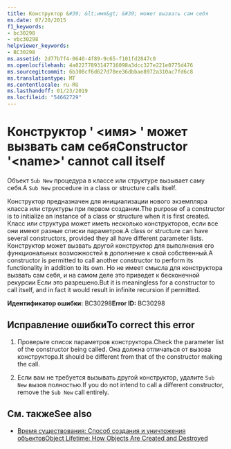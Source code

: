 ```yaml
---
title: Конструктор &#39; &lt;имя&gt; &#39; может вызвать сам себя
ms.date: 07/20/2015
f1_keywords:
- bc30298
- vbc30298
helpviewer_keywords:
- BC30298
ms.assetid: 2d77b7f4-0640-4f89-9c65-f101fd2847c0
ms.openlocfilehash: 4a02277893147716098a3dcc327e221e0775d476
ms.sourcegitcommit: 6b308cf6d627d78ee36dbbae8972a310ac7fd6c8
ms.translationtype: MT
ms.contentlocale: ru-RU
ms.lasthandoff: 01/23/2019
ms.locfileid: "54662729"
---
```

# <a name="constructor-39ltnamegt39-cannot-call-itself"></a><span data-ttu-id="4ccae-102">Конструктор &#39; &lt;имя&gt; &#39; может вызвать сам себя</span><span class="sxs-lookup"><span data-stu-id="4ccae-102">Constructor &#39;&lt;name&gt;&#39; cannot call itself</span></span>
<span data-ttu-id="4ccae-103">Объект `Sub New` процедура в классе или структуре вызывает саму себя.</span><span class="sxs-lookup"><span data-stu-id="4ccae-103">A `Sub New` procedure in a class or structure calls itself.</span></span>  
  
 <span data-ttu-id="4ccae-104">Конструктор предназначен для инициализации нового экземпляра класса или структуры при первом создании.</span><span class="sxs-lookup"><span data-stu-id="4ccae-104">The purpose of a constructor is to initialize an instance of a class or structure when it is first created.</span></span> <span data-ttu-id="4ccae-105">Класс или структура может иметь несколько конструкторов, если все они имеют разные списки параметров.</span><span class="sxs-lookup"><span data-stu-id="4ccae-105">A class or structure can have several constructors, provided they all have different parameter lists.</span></span> <span data-ttu-id="4ccae-106">Конструктор может вызвать другой конструктор для выполнения его функциональных возможностей в дополнение к свой собственный.</span><span class="sxs-lookup"><span data-stu-id="4ccae-106">A constructor is permitted to call another constructor to perform its functionality in addition to its own.</span></span> <span data-ttu-id="4ccae-107">Но не имеет смысла для конструктора вызвать сам себя, и на самом деле это приведет к бесконечной рекурсии Если это разрешено.</span><span class="sxs-lookup"><span data-stu-id="4ccae-107">But it is meaningless for a constructor to call itself, and in fact it would result in infinite recursion if permitted.</span></span>  
  
 <span data-ttu-id="4ccae-108">**Идентификатор ошибки:** BC30298</span><span class="sxs-lookup"><span data-stu-id="4ccae-108">**Error ID:** BC30298</span></span>  
  
## <a name="to-correct-this-error"></a><span data-ttu-id="4ccae-109">Исправление ошибки</span><span class="sxs-lookup"><span data-stu-id="4ccae-109">To correct this error</span></span>  
  
1.  <span data-ttu-id="4ccae-110">Проверьте список параметров конструктора.</span><span class="sxs-lookup"><span data-stu-id="4ccae-110">Check the parameter list of the constructor being called.</span></span> <span data-ttu-id="4ccae-111">Она должна отличаться от вызова конструктора.</span><span class="sxs-lookup"><span data-stu-id="4ccae-111">It should be different from that of the constructor making the call.</span></span>  
  
2.  <span data-ttu-id="4ccae-112">Если вам не требуется вызывать другой конструктор, удалите `Sub New` вызов полностью.</span><span class="sxs-lookup"><span data-stu-id="4ccae-112">If you do not intend to call a different constructor, remove the `Sub New` call entirely.</span></span>  
  
## <a name="see-also"></a><span data-ttu-id="4ccae-113">См. также</span><span class="sxs-lookup"><span data-stu-id="4ccae-113">See also</span></span>
- [<span data-ttu-id="4ccae-114">Время существования: Способ создания и уничтожения объектов</span><span class="sxs-lookup"><span data-stu-id="4ccae-114">Object Lifetime: How Objects Are Created and Destroyed</span></span>](../../../visual-basic/programming-guide/language-features/objects-and-classes/object-lifetime-how-objects-are-created-and-destroyed.md)
